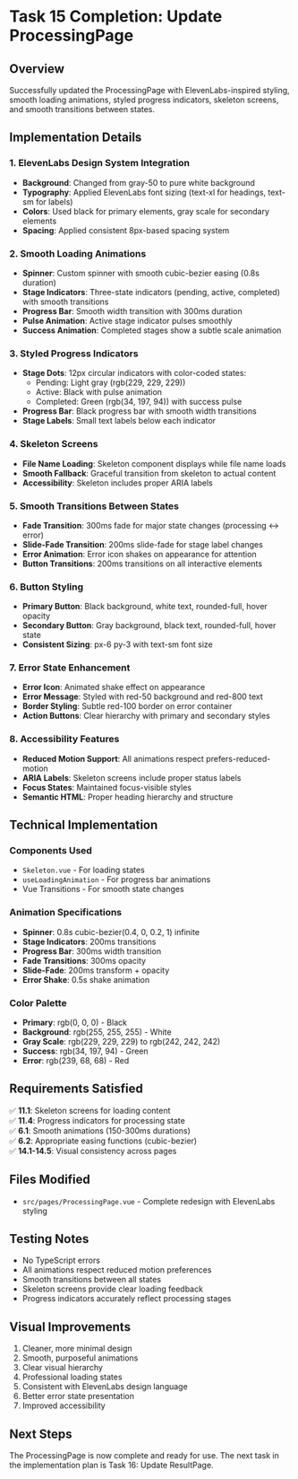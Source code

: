 # Task 15 Completion: Update ProcessingPage

## Overview
Successfully updated the ProcessingPage with ElevenLabs-inspired styling, smooth loading animations, styled progress indicators, skeleton screens, and smooth transitions between states.

## Implementation Details

### 1. ElevenLabs Design System Integration
- **Background**: Changed from gray-50 to pure white background
- **Typography**: Applied ElevenLabs font sizing (text-xl for headings, text-sm for labels)
- **Colors**: Used black for primary elements, gray scale for secondary elements
- **Spacing**: Applied consistent 8px-based spacing system

### 2. Smooth Loading Animations
- **Spinner**: Custom spinner with smooth cubic-bezier easing (0.8s duration)
- **Stage Indicators**: Three-state indicators (pending, active, completed) with smooth transitions
- **Progress Bar**: Smooth width transition with 300ms duration
- **Pulse Animation**: Active stage indicator pulses smoothly
- **Success Animation**: Completed stages show a subtle scale animation

### 3. Styled Progress Indicators
- **Stage Dots**: 12px circular indicators with color-coded states:
  - Pending: Light gray (rgb(229, 229, 229))
  - Active: Black with pulse animation
  - Completed: Green (rgb(34, 197, 94)) with success pulse
- **Progress Bar**: Black progress bar with smooth width transitions
- **Stage Labels**: Small text labels below each indicator

### 4. Skeleton Screens
- **File Name Loading**: Skeleton component displays while file name loads
- **Smooth Fallback**: Graceful transition from skeleton to actual content
- **Accessibility**: Skeleton includes proper ARIA labels

### 5. Smooth Transitions Between States
- **Fade Transition**: 300ms fade for major state changes (processing ↔ error)
- **Slide-Fade Transition**: 200ms slide-fade for stage label changes
- **Error Animation**: Error icon shakes on appearance for attention
- **Button Transitions**: 200ms transitions on all interactive elements

### 6. Button Styling
- **Primary Button**: Black background, white text, rounded-full, hover opacity
- **Secondary Button**: Gray background, black text, rounded-full, hover state
- **Consistent Sizing**: px-6 py-3 with text-sm font size

### 7. Error State Enhancement
- **Error Icon**: Animated shake effect on appearance
- **Error Message**: Styled with red-50 background and red-800 text
- **Border Styling**: Subtle red-100 border on error container
- **Action Buttons**: Clear hierarchy with primary and secondary styles

### 8. Accessibility Features
- **Reduced Motion Support**: All animations respect prefers-reduced-motion
- **ARIA Labels**: Skeleton screens include proper status labels
- **Focus States**: Maintained focus-visible styles
- **Semantic HTML**: Proper heading hierarchy and structure

## Technical Implementation

### Components Used
- `Skeleton.vue` - For loading states
- `useLoadingAnimation` - For progress bar animations
- Vue Transitions - For smooth state changes

### Animation Specifications
- **Spinner**: 0.8s cubic-bezier(0.4, 0, 0.2, 1) infinite
- **Stage Indicators**: 200ms transitions
- **Progress Bar**: 300ms width transition
- **Fade Transitions**: 300ms opacity
- **Slide-Fade**: 200ms transform + opacity
- **Error Shake**: 0.5s shake animation

### Color Palette
- **Primary**: rgb(0, 0, 0) - Black
- **Background**: rgb(255, 255, 255) - White
- **Gray Scale**: rgb(229, 229, 229) to rgb(242, 242, 242)
- **Success**: rgb(34, 197, 94) - Green
- **Error**: rgb(239, 68, 68) - Red

## Requirements Satisfied

✅ **11.1**: Skeleton screens for loading content  
✅ **11.4**: Progress indicators for processing state  
✅ **6.1**: Smooth animations (150-300ms durations)  
✅ **6.2**: Appropriate easing functions (cubic-bezier)  
✅ **14.1-14.5**: Visual consistency across pages  

## Files Modified
- `src/pages/ProcessingPage.vue` - Complete redesign with ElevenLabs styling

## Testing Notes
- No TypeScript errors
- All animations respect reduced motion preferences
- Smooth transitions between all states
- Skeleton screens provide clear loading feedback
- Progress indicators accurately reflect processing stages

## Visual Improvements
1. Cleaner, more minimal design
2. Smooth, purposeful animations
3. Clear visual hierarchy
4. Professional loading states
5. Consistent with ElevenLabs design language
6. Better error state presentation
7. Improved accessibility

## Next Steps
The ProcessingPage is now complete and ready for use. The next task in the implementation plan is Task 16: Update ResultPage.
